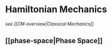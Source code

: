 # Hamiltonian Mechanics
###### see [[CM-overview|Classical Mechanics]]

## [[phase-space|Phase Space]]